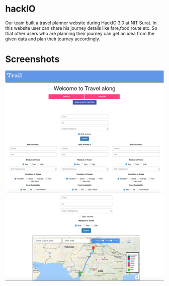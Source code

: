 # hackIO
Our team built a travel planner website during HackIO 3.0 at NIT Surat. In this website user can share his journey details like fare,food,route etc. So that other users who are planning their journey can get an idea from the given data and plan their journey accordingly.

# Screenshots

<img src="img/Screen Shot 2016-08-14 at 2.26.18 PM.png">

<img src="img/Screen Shot 2016-08-14 at 2.27.08 PM.png">

<img src="img/Screen Shot 2016-08-14 at 2.27.47 PM.png">
